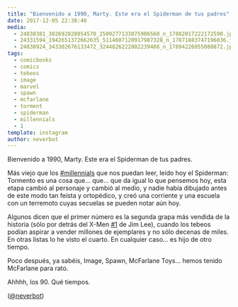 ```yaml
---
title: "Bienvenido a 1990, Marty. Este era el Spiderman de tus padres"
date: 2017-12-05 22:38:40
media: 
  - 24838381_382692828854570_2509277133075906560_n_17882017222172590.jpg
  - 24331594_1942651372662635_5114607120917987328_n_17871883747196036.jpg
  - 24838924_343302676133472_3244826222802239488_n_17894226055088872.jpg
tags: 
  - comicbooks
  - comics
  - tebeos
  - image
  - marvel
  - spawn
  - mcfarlane
  - torment
  - spiderman
  - millennials
  - 1
template: instagram
author: neverbot
---
```


Bienvenido a 1990, Marty. Este era el Spiderman de tus padres.


Más viejo que los [#millennials](/tags/millennials) que nos puedan leer, leído hoy el Spiderman: Tormento es una cosa que... que... que da igual lo que pensemos hoy, esta etapa cambió al personaje y cambió al medio, y nadie había dibujado antes de este modo tan feísta y ortopédico, y creó una corriente y una escuela con un terremoto cuyas secuelas se pueden notar aún hoy.


Algunos dicen que el primer número es la segunda grapa más vendida de la historia (sólo por detrás del X-Men [#1](/tags/1) de Jim Lee), cuando los tebeos podían aspirar a vender millones de ejemplares y no sólo decenas de miles. En otras listas lo he visto el cuarto. En cualquier caso... es hijo de otro tiempo.


Poco después, ya sabéis, Image, Spawn, McFarlane Toys... hemos tenido McFarlane para rato.


Ahhhh, los 90. Qué tiempos.


([@neverbot](https://instagram.com/neverbot))
